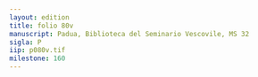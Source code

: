 ```yaml
---
layout: edition
title: folio 80v
manuscript: Padua, Biblioteca del Seminario Vescovile, MS 32
sigla: P
iip: p080v.tif
milestone: 160
---
```

